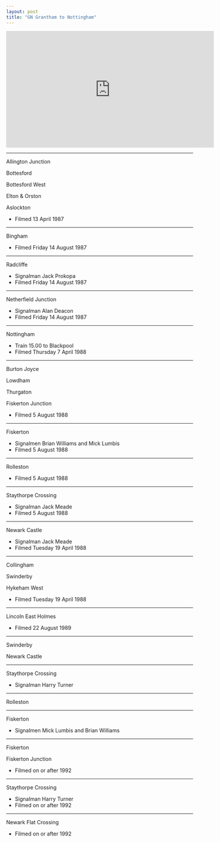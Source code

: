```yaml
---
layout: post
title: "GN Grantham to Nottingham"
---
```


<iframe width="560" height="315" src="https://www.youtube.com/embed/D4AyGYgYaMI" title="GN Grantham to Nottingham" frameBorder="0" allow="accelerometer; autoplay; clipboard-write; encrypted-media; gyroscope; picture-in-picture; web-share" allowFullScreen></iframe>

---

Allington Junction

Bottesford

Bottesford West

Elton & Orston

Aslockton

- Filmed 13 April 1987

---

Bingham

- Filmed Friday 14 August 1987

---

Radcliffe

- Signalman Jack Prokopa
- Filmed Friday 14 August 1987

---

Netherfield Junction

- Signalman Alan Deacon
- Filmed Friday 14 August 1987

---

Nottingham

- Train 15.00 to Blackpool
- Filmed Thursday 7 April 1988

---

Burton Joyce

Lowdham

Thurgaton

Fiskerton Junction

- Filmed 5 August 1988

---

Fiskerton

- Signalmen Brian Williams and Mick Lumbis
- Filmed 5 August 1988

---

Rolleston

- Filmed 5 August 1988

---

Staythorpe Crossing

- Signalman Jack Meade
- Filmed 5 August 1988

---

Newark Castle

- Signalman Jack Meade
- Filmed Tuesday 19 April 1988

---

Collingham

Swinderby

Hykeham West

- Filmed Tuesday 19 April 1988

---

Lincoln East Holmes

- Filmed 22 August 1989

---

Swinderby

Newark Castle

---

Staythorpe Crossing

- Signalman Harry Turner

---

Rolleston

---

Fiskerton

- Signalmen Mick Lumbis and Brian Williams

---

Fiskerton

Fiskerton Junction

- Filmed on or after 1992

---

Staythorpe Crossing

- Signalman Harry Turner
- Filmed on or after 1992

---

Newark Flat Crossing

- Filmed on or after 1992
